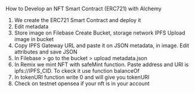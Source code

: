 How to Develop an NFT Smart Contract (ERC721) with Alchemy

1. We create the ERC721 Smart Contract and deploy it
2. Edit metadata
3. Store image on Filebase
    Create Bucket, storage network IPFS
    Upload image in bucket
4. Copy IPFS Gateway URL and paste it on JSON metadata, in image. Edit attributes and save JSON
5. In Filebase > go to the bucket > upload metadata.json
6. In Remix we mint NFT with safeMint function. Paste address and URI is ipfs://IPFS_CID. To ckeck it use function balanceOf
7. In tokenURI function write 0 and will give you tokenURI
8. Check on testnet opensea if your nft is in your account